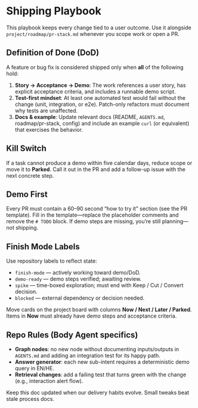 # Shipping Playbook

This playbook keeps every change tied to a user outcome. Use it alongside `project/roadmap/pr-stack.md` whenever you scope work or open a PR.

## Definition of Done (DoD)

A feature or bug fix is considered shipped only when **all** of the following hold:

1. **Story → Acceptance → Demo**: The work references a user story, has explicit acceptance criteria, and includes a runnable demo script.
2. **Test-first mindset**: At least one automated test would fail without the change (unit, integration, or e2e). Patch-only refactors must document why tests are unaffected.
3. **Docs & example**: Update relevant docs (README, `AGENTS.md`, roadmap/pr-stack, config) and include an example `curl` (or equivalent) that exercises the behavior.

## Kill Switch

If a task cannot produce a demo within five calendar days, reduce scope or move it to **Parked**. Call it out in the PR and add a follow-up issue with the next concrete step.

## Demo First

Every PR must contain a 60–90 second “how to try it” section (see the PR template). Fill in the template—replace the placeholder comments and remove the `# TODO` block. If demo steps are missing, you’re still planning—not shipping.

## Finish Mode Labels

Use repository labels to reflect state:

- `finish-mode` — actively working toward demo/DoD.
- `demo-ready` — demo steps verified; awaiting review.
- `spike` — time-boxed exploration; must end with Keep / Cut / Convert decision.
- `blocked` — external dependency or decision needed.

Move cards on the project board with columns **Now / Next / Later / Parked**. Items in **Now** must already have demo steps and acceptance criteria.

## Repo Rules (Body Agent specifics)

- **Graph nodes**: no new node without documenting inputs/outputs in `AGENTS.md` and adding an integration test for its happy path.
- **Answer generator**: each new sub-intent requires a deterministic demo query in EN/HE.
- **Retrieval changes**: add a failing test that turns green with the change (e.g., interaction alert flow).

Keep this doc updated when our delivery habits evolve. Small tweaks beat stale process docs.
